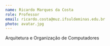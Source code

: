 ```yaml
---
name: Ricardo Marques da Costa
role: Professor
email: ricardo.costa@muz.ifsuldeminas.edu.br
photo: avatar.jpg
---
```


Arquitetura e Organização de Computadores
